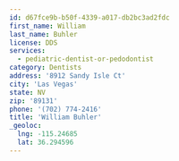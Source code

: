 ```yaml
---
id: d67fce9b-b50f-4339-a017-db2bc3ad2fdc
first_name: William
last_name: Buhler
license: DDS
services:
  - pediatric-dentist-or-pedodontist
category: Dentists
address: '8912 Sandy Isle Ct'
city: 'Las Vegas'
state: NV
zip: '89131'
phone: '(702) 774-2416'
title: 'William Buhler'
_geoloc:
  lng: -115.24685
  lat: 36.294596
---
```

